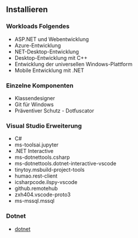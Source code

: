 ## Installieren

### Workloads Folgendes

* ASP.NET und Webentwicklung
* Azure-Entwicklung
* NET-Desktop-Entwicklung
* Desktop-Entwicklung mit C++
* Entwicklung der universellen Windows-Plattform
* Mobile Entwicklung mit .NET

### Einzelne Komponenten

* Klassendesigner
* Git für Windows
* Präventiver Schutz - Dotfuscator

### Visual Studio Erweiterung

* C#
* ms-toolsai.jupyter
* .NET Interactive
* ms-dotnettools.csharp
* ms-dotnettools.dotnet-interactive-vscode
* tinytoy.msbuild-project-tools
* humao.rest-client
* icsharpcode.ilspy-vscode
* github.remotehub
* zxh404.vscode-proto3
* ms-mssql.mssql

### Dotnet

* [dotnet](https://dotnet.microsoft.com/en-us/download/dotnet)